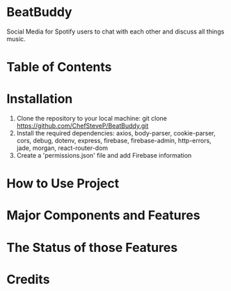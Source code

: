 # BeatBuddy
Social Media for Spotify users to chat with each other and discuss all things music.
# Table of Contents
# Installation 
1. Clone the repository to your local machine: git clone https://github.com/ChefSteveP/BeatBuddy.git
2. Install the required dependencies: axios, body-parser, cookie-parser, cors, debug, dotenv, express, firebase, firebase-admin, http-errors, jade, morgan, react-router-dom
3. Create a 'permissions.json' file and add Firebase information
# How to Use Project
# Major Components and Features
# The Status of those Features
# Credits
